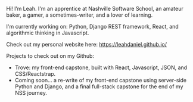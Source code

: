 Hi! I’m Leah. I'm an apprentice at Nashville Software School, an amateur baker, a gamer, a sometimes-writer, and a lover of learning.

I'm currently working on: Python, Django REST framework, React, and algorithmic thinking in Javascript.

Check out my personal website here: https://leahdaniel.github.io/

Projects to check out on my Github:

- Trove: my front-end capstone, built with React, Javascript, JSON, and CSS/Reactstrap.
- Coming soon... a re-write of my front-end capstone using server-side Python and Django, and a final full-stack capstone for the end of my NSS journey.
<!---
LeahDaniel/LeahDaniel is a ✨ special ✨ repository because its `README.md` (this file) appears on your GitHub profile.
You can click the Preview link to take a look at your changes.
--->
